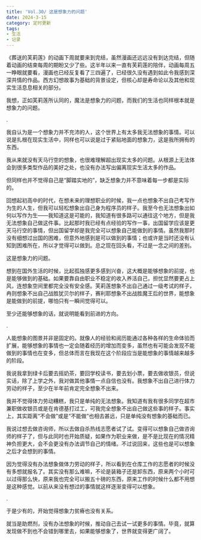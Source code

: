 ```yaml
---
title: 'Vol.30/ 这是想象力的问题'
date: 2024-3-15
category: 定时更新
tags:
- 生活
- 记录
---
```




《葬送的芙莉莲》的动画下周就要来到完结，虽然漫画还远远没有到达完结，但随着动画的结束每周的期盼又少了些。这半年以来一直有芙莉莲的陪伴，动画每周五一睁眼就要看，漫画也已经反复看了三四遍了，已经很久没有遇到如此令我感到深深共情的作品。西方幻想故事为基础的背景设定，但核心却是寿命论以及其他和现实生活息息相关的部分。

我想，正如芙莉莲所认同的，魔法是想象力的问题，而我们的生活也同样根本就是想象力的问题。

<!--more-->

.

我自认为是一个想象力并不充沛的人，这个世界上有太多我无法想象的事情。可以说是扎根在现实生活中，同样也可以说是过于紧贴地面的想象力，这是我所拥有的东西。

我从来就没有天马行空的想象，也很难理解超出现实太多的问题。从根源上无法体会到很多类型作品的美好之处，也没有办法写出偏离现实生活太多的作品。

但同样也并不觉得自己是“脚踏实地的”，缺乏想象力并不意味着每一步都是实际的。

回想起初高中的时代，在想未来的理想职业的时候，我一点也想象不出自己考写作为生的人生，但我可以轻松想象出自己身为程序员的样子。我至今也无法想象出如何以写作为生——我知道这是可能的，我知道有很多路可以通往这个地方，但是我无法想象自己做这件事。比起那时我已经有点经验的写作一事，出国留学应该是更天马行空的事情，但出国留学却是我完全可以想象自己能做到的事情。虽然我那时没有细想过出国的困难，但意外地感到是可以做到的事情；也或许是当时还没有认知到困难所在，所以才觉得可以做到。总之现在回头看，不过是一念之间的差别。

这是想象力的问题。

想到在国外生活的时候，比起孤独感更多感到兴奋，这大概是能够想象的前提，也是能够做到的基础。如果要靠自由职业不稳定的收入养活自己，担忧显然要更占上风，连想象空间里都完全没有安全感。芙莉莲想象不出自己通过一级考试的样子，冉则想象不出自己战胜犹贝尔的样子，赛利耶想象不出战胜魔王后的世界，能想象是能做到的前提，哪怕只有一瞬间觉得可以。

至少还能够想象的话，就说明能看到前进的方向。

.

人能想象的图景并非是固定的。就像人的经验和阅历能通过各种各样的生命体验而扩展，能够想象的事情也一定会随着经历的增加而变多，虽然也有可能会发现不能做到的事情也在变多，但总体而言在我现在这个阶段应当是能想象的事情越来越多的阶段。

我说我拿到绿卡后要去摇奶茶，要回学校读书，要去划小票，要去做收银员，但说实话，除了上学之外，我对做其他事情一点自信也没有。我想象不出自己进行体力劳动的样子，至少在半年前肯定完全想象不出来。

我并不觉得体力劳动糟糕，我只是单纯的无法想象。我知道有我有很多同学在超市兼职做收银员或是在肯德基打过工，可我完全想象不出自己做这些事的样子。事实上，其实距离“不会做”或是“不能做”也相去甚远，只是单纯没有想象的基础而已。

我说过想去做咨询师，所以去做自杀热线志愿者试了试。变得可以想象自己做咨询师的样子了，但与此同时也开始质疑，如果作为职业来做，是不是比现在的情况精神负担更大，会不会更没有办法调节自己的情绪。不过说回来，这些也是可以想象之后才会想到的事情。

因为觉得没有办法想象做体力劳动的样子，所以看到在仓库工作的志愿者的时候没有多想就报名了。其实没有那么难嘛，不论是装箱子还是卸东西，原来两个小时可以过得那么快，原来我也完全可以搬五十磅的东西，原来工作的时候什么都不用想是这种感觉。以前从来没有想过的事情就这样逐渐变得可以想象。

.

于是少有的，开始觉得想象力贫瘠也没有关系。

就当是助燃剂，没有办法想象的时候，推动自己去试一试更多的事情。毕竟，就算发现做不到也不会错到哪里去，如果能够想象了，世界就变得更广阔了。













